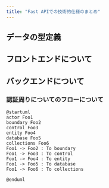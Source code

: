 ```yaml
---
title: "Fast APIでの技術的仕様のまとめ"
---
```

## データの型定義
## フロントエンドについて
## バックエンドについて
### 認証周りについてのフローについて


```plantuml example2
@startuml
actor Foo1
boundary Foo2
control Foo3
entity Foo4
database Foo5
collections Foo6
Foo1 -> Foo2 : To boundary
Foo1 -> Foo3 : To control
Foo1 -> Foo4 : To entity
Foo1 -> Foo5 : To database
Foo1 -> Foo6 : To collections

@enduml
```